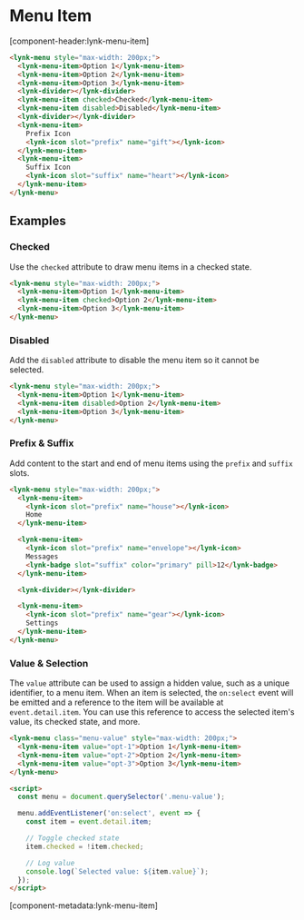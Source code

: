 # Menu Item

[component-header:lynk-menu-item]

```html preview
<lynk-menu style="max-width: 200px;">
  <lynk-menu-item>Option 1</lynk-menu-item>
  <lynk-menu-item>Option 2</lynk-menu-item>
  <lynk-menu-item>Option 3</lynk-menu-item>
  <lynk-divider></lynk-divider>
  <lynk-menu-item checked>Checked</lynk-menu-item>
  <lynk-menu-item disabled>Disabled</lynk-menu-item>
  <lynk-divider></lynk-divider>
  <lynk-menu-item>
    Prefix Icon
    <lynk-icon slot="prefix" name="gift"></lynk-icon>
  </lynk-menu-item>
  <lynk-menu-item>
    Suffix Icon
    <lynk-icon slot="suffix" name="heart"></lynk-icon>
  </lynk-menu-item>
</lynk-menu>
```

## Examples

### Checked

Use the `checked` attribute to draw menu items in a checked state.

```html preview
<lynk-menu style="max-width: 200px;">
  <lynk-menu-item>Option 1</lynk-menu-item>
  <lynk-menu-item checked>Option 2</lynk-menu-item>
  <lynk-menu-item>Option 3</lynk-menu-item>
</lynk-menu>
```

### Disabled

Add the `disabled` attribute to disable the menu item so it cannot be selected.

```html preview
<lynk-menu style="max-width: 200px;">
  <lynk-menu-item>Option 1</lynk-menu-item>
  <lynk-menu-item disabled>Option 2</lynk-menu-item>
  <lynk-menu-item>Option 3</lynk-menu-item>
</lynk-menu>
```

### Prefix & Suffix

Add content to the start and end of menu items using the `prefix` and `suffix` slots.

```html preview
<lynk-menu style="max-width: 200px;">
  <lynk-menu-item>
    <lynk-icon slot="prefix" name="house"></lynk-icon>
    Home
  </lynk-menu-item>

  <lynk-menu-item>
    <lynk-icon slot="prefix" name="envelope"></lynk-icon>
    Messages
    <lynk-badge slot="suffix" color="primary" pill>12</lynk-badge>
  </lynk-menu-item>

  <lynk-divider></lynk-divider>

  <lynk-menu-item>
    <lynk-icon slot="prefix" name="gear"></lynk-icon>
    Settings
  </lynk-menu-item>
</lynk-menu>
```

### Value & Selection

The `value` attribute can be used to assign a hidden value, such as a unique identifier, to a menu item. When an item is selected, the `on:select` event will be emitted and a reference to the item will be available at `event.detail.item`. You can use this reference to access the selected item's value, its checked state, and more.

```html preview
<lynk-menu class="menu-value" style="max-width: 200px;">
  <lynk-menu-item value="opt-1">Option 1</lynk-menu-item>
  <lynk-menu-item value="opt-2">Option 2</lynk-menu-item>
  <lynk-menu-item value="opt-3">Option 3</lynk-menu-item>
</lynk-menu>

<script>
  const menu = document.querySelector('.menu-value');

  menu.addEventListener('on:select', event => {
    const item = event.detail.item;

    // Toggle checked state
    item.checked = !item.checked;

    // Log value
    console.log(`Selected value: ${item.value}`);
  });
</script>
```

[component-metadata:lynk-menu-item]
